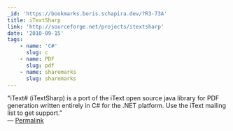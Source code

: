 ```yaml
---
_id: 'https://bookmarks.boris.schapira.dev/?R3-73A'
title: iTextSharp
link: 'http://sourceforge.net/projects/itextsharp'
date: '2010-09-15'
tags:
    - name: 'C#'
      slug: c
    - name: PDF
      slug: pdf
    - name: sharemarks
      slug: sharemarks
---
```


&quot;iText# (iTextSharp) is a port of the iText open source java library for
PDF generation written entirely in C# for the .NET platform. Use the iText
mailing list to get support.&quot; <br>&#8212;
<a href="https://bookmarks.boris.schapira.dev/?R3-73A" title="Permalink">Permalink</a>
